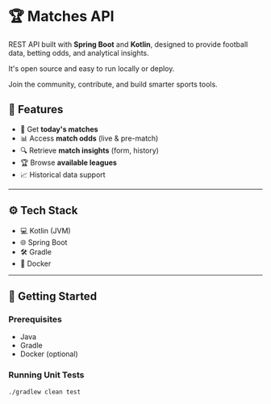 # 🏆 Matches API

REST API built with **Spring Boot** and **Kotlin**, designed to provide football data,
betting odds, and analytical insights.

It's open source and easy to run locally or deploy.

Join the community, contribute, and build smarter sports tools.

## 🚀 Features

- 📅 Get **today's matches**
- 📊 Access **match odds** (live & pre-match)
- 🔍 Retrieve **match insights** (form, history)
- 🏆 Browse **available leagues**
- 📈 Historical data support

---

## ⚙️ Tech Stack

- 💻 Kotlin (JVM)
- 🌐 Spring Boot
- 🛠 Gradle
- 🐳 Docker

---

## 🧪 Getting Started

### Prerequisites

- Java
- Gradle
- Docker (optional)

### Running Unit Tests

```bash
./gradlew clean test
```
